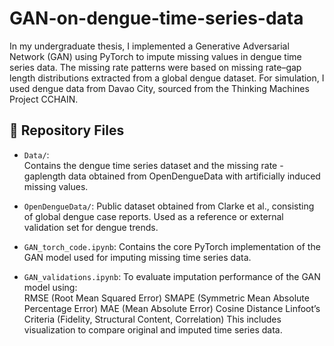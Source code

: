 # GAN-on-dengue-time-series-data

In my undergraduate thesis, I implemented a Generative Adversarial Network (GAN) using PyTorch to impute missing values in dengue time series data. The missing rate patterns were based on missing rate–gap length distributions extracted from a global dengue dataset. For simulation, I used dengue data from Davao City, sourced from the Thinking Machines Project CCHAIN. 

## 📁 Repository Files

- `Data/`:  
  Contains the dengue time series dataset and the missing rate - gaplength data obtained from OpenDengueData with artificially induced missing values.

- `OpenDengueData/`:
  Public dataset obtained from Clarke et al., consisting of global dengue case reports. Used as a reference or external validation set for dengue trends.

- `GAN_torch_code.ipynb`:
  Contains the core PyTorch implementation of the GAN model used for imputing missing time series data.

- `GAN_validations.ipynb`:
  To evaluate imputation performance of the GAN model using:  
    RMSE (Root Mean Squared Error)
    SMAPE (Symmetric Mean Absolute Percentage Error)
    MAE (Mean Absolute Error)
    Cosine Distance
    Linfoot’s Criteria (Fidelity, Structural Content, Correlation)
  This includes visualization to compare original and imputed time series data.

